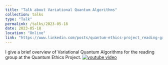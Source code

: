 ```yaml
---
title: "Talk about Variational Quantum Algorithms"
collection: talks
type: "Talk"
permalink: /talks/2023-05-18
date: 2023-05-18
location: "Online"
link: "https://www.linkedin.com/posts/quantum-ethics-project_reading-group-lecture-1-variational-quantum-activity-7069069417967484928-grHF?utm_source=share&utm_medium=member_desktop"
---
```


I give a brief overview of Variational Quantum Algorithms for the reading group at the Quantum Ethics Project.
[![youtube video](https://img.youtube.com/vi/p63osrbIFxY/0.jpg)](https://www.youtube.com/watch?v=p63osrbIFxY)